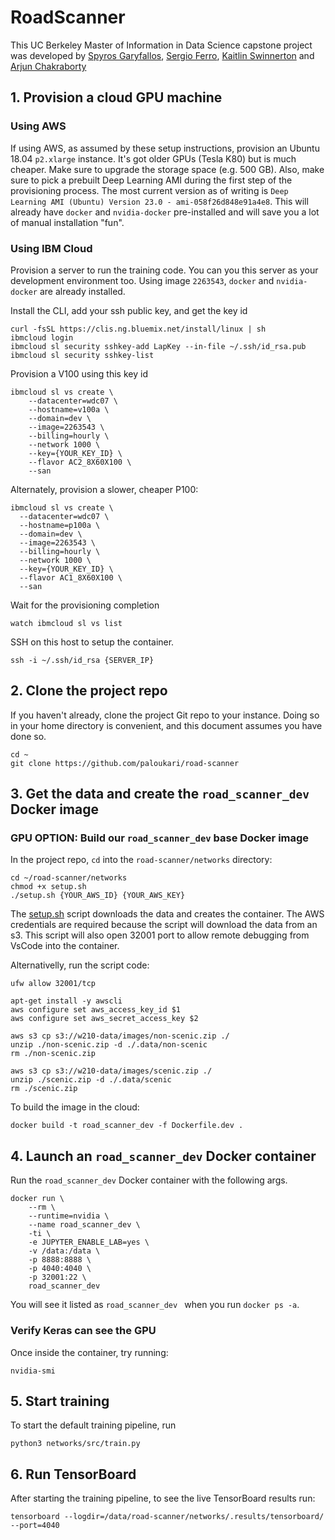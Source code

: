 # RoadScanner
This UC Berkeley Master of Information in Data Science capstone project was developed by
[Spyros Garyfallos](mailto:spiros.garifallos@berkeley.edu), [Sergio Ferro](mailto:sm.ferro54@ischool.berkeley.edu), [Kaitlin Swinnerton](mailto:kswinnerton@ischool.berkeley.edu) and [Arjun Chakraborty](archakra@ischool.berkeley.edu)

## 1. Provision a cloud GPU machine

### Using AWS

If using AWS, as assumed by these setup instructions, provision an Ubuntu 18.04 `p2.xlarge` instance.  It's got older GPUs (Tesla K80) but is much cheaper.  Make sure to upgrade the storage space (e.g. 500 GB).  Also, make sure to pick a prebuilt Deep Learning AMI during the first step of the provisioning process. The most current version as of writing is `Deep Learning AMI (Ubuntu) Version 23.0 - ami-058f26d848e91a4e8`. This will already have `docker` and `nvidia-docker` pre-installed and will save you a lot of manual installation "fun".

### Using IBM Cloud

Provision a server to run the training code. You can you this server as your development environment too.  Using image `2263543`, `docker` and `nvidia-docker` are already installed.

Install the CLI, add your ssh public key, and get the key id
```
curl -fsSL https://clis.ng.bluemix.net/install/linux | sh
ibmcloud login
ibmcloud sl security sshkey-add LapKey --in-file ~/.ssh/id_rsa.pub
ibmcloud sl security sshkey-list
```

Provision a V100 using this key id

```
ibmcloud sl vs create \
    --datacenter=wdc07 \
    --hostname=v100a \
    --domain=dev \
    --image=2263543 \
    --billing=hourly \
    --network 1000 \
    --key={YOUR_KEY_ID} \
    --flavor AC2_8X60X100 \
    --san
```

Alternately, provision a slower, cheaper P100:

```
ibmcloud sl vs create \
  --datacenter=wdc07 \
  --hostname=p100a \
  --domain=dev \
  --image=2263543 \
  --billing=hourly \
  --network 1000 \
  --key={YOUR_KEY_ID} \
  --flavor AC1_8X60X100 \
  --san
```

	
Wait for the provisioning completion 
```
watch ibmcloud sl vs list
```

SSH on this host to setup the container.

```
ssh -i ~/.ssh/id_rsa {SERVER_IP}
```

## 2. Clone the project repo

If you haven't already, clone the project Git repo to your instance.  Doing so in your home directory is convenient, and this document assumes you have done so.

```
cd ~
git clone https://github.com/paloukari/road-scanner
```

## 3. Get the data and create the `road_scanner_dev` Docker image

### GPU OPTION: Build our `road_scanner_dev` base Docker image

In the project repo, `cd` into the `road-scanner/networks` directory:

```
cd ~/road-scanner/networks
chmod +x setup.sh
./setup.sh {YOUR_AWS_ID} {YOUR_AWS_KEY}
```

The [setup.sh](setup.sh) script downloads the data and creates the container. The AWS credentials are required because the script will download the data from an s3.
This script will also open 32001 port to allow remote debugging from VsCode into the container.

Alternativelly, run the script code:

```
ufw allow 32001/tcp

apt-get install -y awscli
aws configure set aws_access_key_id $1
aws configure set aws_secret_access_key $2

aws s3 cp s3://w210-data/images/non-scenic.zip ./
unzip ./non-scenic.zip -d ./.data/non-scenic
rm ./non-scenic.zip

aws s3 cp s3://w210-data/images/scenic.zip ./
unzip ./scenic.zip -d ./.data/scenic
rm ./scenic.zip
```

To build the image in the cloud:

```
docker build -t road_scanner_dev -f Dockerfile.dev .
```

## 4. Launch an `road_scanner_dev` Docker container

Run the `road_scanner_dev` Docker container with the following args.  

```
docker run \
    --rm \
    --runtime=nvidia \
    --name road_scanner_dev \
    -ti \
    -e JUPYTER_ENABLE_LAB=yes \
    -v /data:/data \
    -p 8888:8888 \
    -p 4040:4040 \
    -p 32001:22 \
    road_scanner_dev
```

You will see it listed as `road_scanner_dev ` when you run `docker ps -a`.  

### Verify Keras can see the GPU

Once inside the container, try running:

```
nvidia-smi
```
## 5. Start training

To start the default training pipeline, run
```
python3 networks/src/train.py
```

## 6. Run TensorBoard
After starting the training pipeline, to see the live TensorBoard results run:

```tensorboard --logdir=/data/road-scanner/networks/.results/tensorboard/ --port=4040```